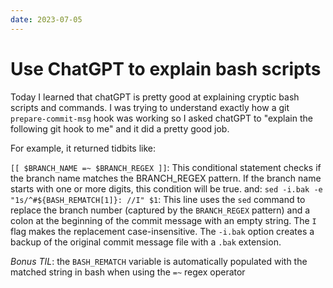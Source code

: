 ```yaml
---
date: 2023-07-05
---
```


# Use ChatGPT to explain bash scripts

Today I learned that chatGPT is pretty good at explaining cryptic bash scripts and commands.
I was trying to understand exactly how a git `prepare-commit-msg` hook was working so I asked chatGPT to "explain the following git hook to me" and it did a pretty good job.

For example, it returned tidbits like:

`[[ $BRANCH_NAME =~ $BRANCH_REGEX ]]`: This conditional statement checks if the branch name matches the BRANCH_REGEX pattern.
If the branch name starts with one or more digits, this condition will be true.
and:
`sed -i.bak -e "1s/^#${BASH_REMATCH[1]}: //I" $1`: This line uses the `sed` command to replace the branch number (captured by the `BRANCH_REGEX` pattern) and a colon at the beginning of the commit message with an empty string. The `I` flag makes the replacement case-insensitive. The `-i.bak` option creates a backup of the original commit message file with a `.bak` extension.

*Bonus TIL*: the `BASH_REMATCH` variable is automatically populated with the matched string in bash when using the `=~` regex operator
